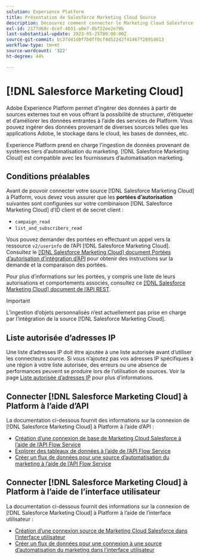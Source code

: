 ```yaml
---
solution: Experience Platform
title: Présentation de Salesforce Marketing Cloud Source
description: Découvrez comment connecter le Marketing Cloud Salesforce à Adobe Experience Platform à l’aide des API ou de l’interface utilisateur.
exl-id: 2177d68c-0cef-4031-a0e7-8bf22ee2e70b
last-substantial-update: 2023-05-25T00:00:00Z
source-git-commit: bc37d41d0f7b0ff0cf4d52242f41467f2891d613
workflow-type: tm+mt
source-wordcount: '322'
ht-degree: 44%

---
```


# [!DNL Salesforce Marketing Cloud]

Adobe Experience Platform permet d’ingérer des données à partir de sources externes tout en vous offrant la possibilité de structurer, d’étiqueter et d’améliorer les données entrantes à l’aide des services de Platform. Vous pouvez ingérer des données provenant de diverses sources telles que les applications Adobe, le stockage dans le cloud, les bases de données, etc.

Experience Platform prend en charge l’ingestion de données provenant de systèmes tiers d’automatisation du marketing. [!DNL Salesforce Marketing Cloud] est compatible avec les fournisseurs d’automatisation marketing.

## Conditions préalables

Avant de pouvoir connecter votre source [!DNL Salesforce Marketing Cloud] à Platform, vous devez vous assurer que les **portées d’autorisation** suivantes sont configurées sur votre combinaison [!DNL Salesforce Marketing Cloud] d’ID client et de secret client :

* `campaign_read`
* `list_and_subscribers_read`

Vous pouvez demander des portées en effectuant un appel vers la ressource `v2/userinfo` de l’API [!DNL Salesforce Marketing Cloud]. Consultez le [[!DNL Salesforce Marketing Cloud] document Portées d’autorisation d’intégration d’API](<https://developer.salesforce.com/docs/marketing/marketing-cloud/guide/data-access-permissions.html>) pour obtenir des instructions sur la demande et la comparaison des portées.

Pour plus d’informations sur les portées, y compris une liste de leurs autorisations et comportements associés, consultez ce [[!DNL Salesforce Marketing Cloud] document de l’API REST](<https://developer.salesforce.com/docs/marketing/marketing-cloud/guide/rest-permissions-and-scopes.html>).

>[!IMPORTANT]
>
>L’ingestion d’objets personnalisés n’est actuellement pas prise en charge par l’intégration de la source [!DNL Salesforce Marketing Cloud].

## Liste autorisée d’adresses IP

Une liste d’adresses IP doit être ajoutée à une liste autorisée avant d’utiliser les connecteurs source. Si vous n’ajoutez pas vos adresses IP spécifiques à une région à votre liste autorisée, des erreurs ou une absence de performances peuvent se produire lors de l’utilisation de sources. Voir la page [Liste autorisée d’adresses IP](../../ip-address-allow-list.md) pour plus d’informations.

## Connecter [!DNL Salesforce Marketing Cloud] à Platform à l’aide d’API

La documentation ci-dessous fournit des informations sur la connexion de [!DNL Salesforce Marketing Cloud] à Platform à l’aide d’API :

* [Création d’une connexion de base de Marketing Cloud Salesforce à l’aide de l’API Flow Service](../../tutorials/api/create/marketing-automation/salesforce-marketing-cloud.md)
* [Explorer des tableaux de données à l’aide de l’API Flow Service](../../tutorials/api/explore/tabular.md)
* [Créer un flux de données pour une source d’automatisation du marketing à l’aide de l’API Flow Service](../../tutorials/api/collect/marketing-automation.md)

## Connecter [!DNL Salesforce Marketing Cloud] à Platform à l’aide de l’interface utilisateur

La documentation ci-dessous fournit des informations sur la connexion de [!DNL Salesforce Marketing Cloud] à Platform à l’aide de l’interface utilisateur :

* [Création d’une connexion source de Marketing Cloud Salesforce dans l’interface utilisateur](../../tutorials/ui/create/marketing-automation/salesforce-marketing-cloud.md)
* [Créer un flux de données pour une connexion à une source d’automatisation du marketing dans l’interface utilisateur](../../tutorials/ui/dataflow/marketing-automation.md)
